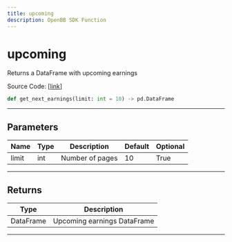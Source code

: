 ```yaml
---
title: upcoming
description: OpenBB SDK Function
---
```


# upcoming

Returns a DataFrame with upcoming earnings

Source Code: [[link](https://github.com/OpenBB-finance/OpenBBTerminal/tree/main/openbb_terminal/stocks/discovery/seeking_alpha_model.py#L41)]

```python
def get_next_earnings(limit: int = 10) -> pd.DataFrame
```

---

## Parameters

| Name | Type | Description | Default | Optional |
| ---- | ---- | ----------- | ------- | -------- |
| limit | int | Number of pages | 10 | True |


---

## Returns

| Type | Description |
| ---- | ----------- |
| DataFrame | Upcoming earnings DataFrame |
---

